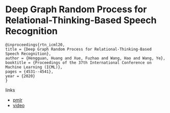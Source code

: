 # Deep Graph Random Process for Relational-Thinking-Based  Speech Recognition

```
@inproceedings{rtn_icml20,
title = {Deep Graph Random Process for Relational-Thinking-Based  Speech Recognition},
author = {Hengguan, Huang and Xue, Fuzhao and Wang, Hao and Wang, Ye},
booktitle = {Proceedings of the 37th International Conference on Machine Learning (ICML)},
pages = {4531--4541},
year = {2020}
}
```

links
- [pmlr](http://proceedings.mlr.press/v119/huang20k.html)
- [video](https://slideslive.com/38928052)
